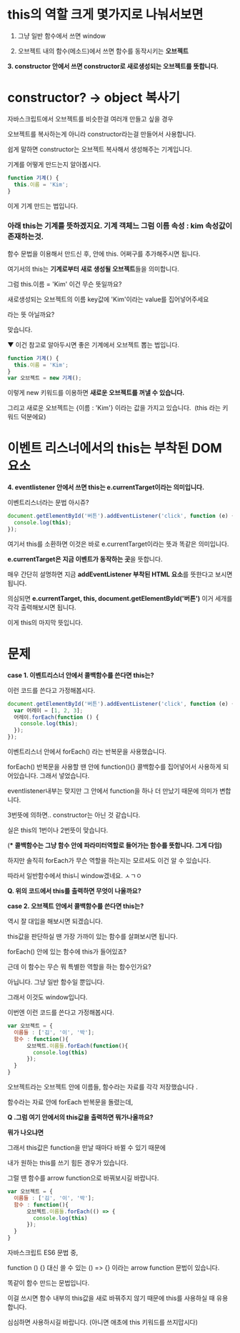 # this의 역할 크게 몇가지로 나눠서보면

1. 그냥 일반 함수에서 쓰면 window

2. 오브젝트 내의 함수(메소드)에서 쓰면 함수를 동작시키는 **오브젝트**

**3. constructor 안에서 쓰면 constructor로 새로생성되는 오브젝트를 뜻합니다.**

# constructor? → object 복사기

자바스크립트에서 오브젝트를 비슷한걸 여러개 만들고 싶을 경우

오브젝트를 복사하는게 아니라 constructor라는걸 만들어서 사용합니다.

쉽게 말하면 constructor는 오브젝트 복사해서 생성해주는 기계입니다.

기계를 어떻게 만드는지 알아봅시다.

```jsx
function 기계() {
  this.이름 = 'Kim';
}
```

이게 기계 만드는 법입니다.

### 아래 this는 기계를 뜻하겠지요. 기계 객체느 그럼 이름 속성 : kim 속성값이 존재하는것.

함수 문법을 이용해서 만드신 후, 안에 this. 어쩌구를 추가해주시면 됩니다.

여기서의 this는 **기계로부터 새로 생성될 오브젝트**들을 의미합니다.

그럼 this.이름 = 'Kim' 이건 무슨 뜻일까요?

새로생성되는 오브젝트의 이름 key값에 'Kim'이라는 value를 집어넣어주세요

라는 뜻 아닐까요?

맞습니다.

▼ 이건 참고로 알아두시면 좋은 기계에서 오브젝트 뽑는 법입니다.

```jsx
function 기계() {
  this.이름 = 'Kim';
}
var 오브젝트 = new 기계();
```

이렇게 new 키워드를 이용하면 **새로운 오브젝트를 꺼낼 수 있습니다.**

그리고 새로운 오브젝트는 {이름 : 'Kim'} 이라는 값을 가지고 있습니다.  (this 라는 키워드 덕분에요)

# 이벤트 리스너에서의 this는 부착된 DOM요소

**4. eventlistener 안에서 쓰면 this는 e.currentTarget이라는 의미입니다.**

이벤트리스너라는 문법 아시쥬?

```jsx
document.getElementById('버튼').addEventListener('click', function (e) {
  console.log(this);
});
```

여기서 this를 소환하면 이것은 바로 e.currentTarget이라는 뜻과 똑같은 의미입니다.

**e.currentTarget은 지금 이벤트가 동작하는 곳**을 뜻합니다.

매우 간단히 설명하면 지금 **addEventListener 부착된 HTML 요소**를 뜻한다고 보시면 됩니다.

의심되면 **e.currentTarget, this, document.getElementById('버튼')** 이거 세개를 각각 출력해보시면 됩니다.

이게 this의 마지막 뜻입니다.

# 문제

**case 1. 이벤트리스너 안에서 콜백함수를 쓴다면 this는?**

이런 코드를 쓴다고 가정해봅시다.

```jsx
document.getElementById('버튼').addEventListener('click', function (e) {
  var 어레이 = [1, 2, 3];
  어레이.forEach(function () {
    console.log(this);
  });
});
```

이벤트리스너 안에서 forEach() 라는 반복문을 사용했습니다.

forEach() 반복문을 사용할 땐 안에 function(){} 콜백함수를 집어넣어서 사용하게 되어있습니다. 그래서 넣었습니다.

eventlistener내부는 맞지만 그 안에서 function을 하나 더 만났기 때문에 의미가 변합니다.

3번뜻에 의하면.. constructor는 아닌 것 같습니다.

실은 this의 1번이나 2번뜻이 맞습니다.

(**\* 콜백함수는 그냥 함수 안에 파라미터역할로 들어가는 함수를 뜻합니다. 그게 다임)**

하지만 솔직히 forEach가 무슨 역할을 하는지는 모르셔도 이건 알 수 있습니다.

따라서 일반함수에서 this니 window겠네요. ㅅㄱㅇ

**Q. 위의 코드에서 this를 출력하면 무엇이 나올까요?**

**case 2. 오브젝트 안에서 콜백함수를 쓴다면 this는?**

역시 잘 대입을 해보시면 되겠습니다.

this값을 판단하실 땐 가장 가까이 있는 함수를 살펴보시면 됩니다.

forEach() 안에 있는 함수에 this가 들어있죠?

근데 이 함수는 무슨 뭐 특별한 역할을 하는 함수인가요?

아닙니다. 그냥 일반 함수일 뿐입니다.

그래서 이것도 window입니다.

이번엔 이런 코드를 쓴다고 가정해봅시다.

```jsx
var 오브젝트 = {
  이름들 : ['김', '이', '박'];
  함수 : function(){
      오브젝트.이름들.forEach(function(){
        console.log(this)
      });
  }
}
```

오브젝트라는 오브젝트 안에 이름들, 함수라는 자료를 각각 저장했습니다 .

함수라는 자료 안에 forEach 반복문을 돌렸는데,

**Q .그럼 여기 안에서의 this값을 출력하면 뭐가나올까요?**

**뭐가 나오냐면**

그래서 this값은 function을 만날 때마다 바뀔 수 있기 때문에

내가 원하는 this를 쓰기 힘든 경우가 있습니다.

그럴 땐 함수를 arrow function으로 바꿔보시길 바랍니다.

```jsx
var 오브젝트 = {
  이름들 : ['김', '이', '박'];
  함수 : function(){
      오브젝트.이름들.forEach(() => {
        console.log(this)
      });
  }
}
```

자바스크립트 ES6 문법 중,

function () {} 대신 쓸 수 있는 () => {} 이라는 arrow function 문법이 있습니다.

똑같이 함수 만드는 문법입니다.

이걸 쓰시면 함수 내부의 this값을 새로 바꿔주지 않기 때문에 this를 사용하실 때 유용합니다.

심심하면 사용하시길 바랍니다. (아니면 애초에 this 키워드를 쓰지맙시다)

